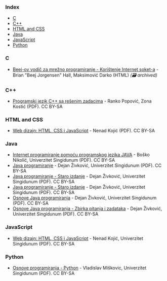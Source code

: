 ### Index

* [C](#c)
* [C++](#cpp)
* [HTML and CSS](#html-and-css)
* [Java](#java)
* [JavaScript](#javascript)
* [Python](#python)


### C

* [Beej-ov vodič za mrežno programiranje - Korištenje Internet soket-a](https://web.archive.org/web/20181008134854/http://users.teol.net:80/~mvlado/sockets/) - Brian "Beej Jorgensen" Hall, Maksimović Darko (HTML) *(:card_file_box: archived)*


### <a id="cpp"></a>C++

* [Programski jezik C++ sa rešenim zadacima](https://singipedia.singidunum.ac.rs/izdanje/40777-programski-jezik-c-sa-resenim-zadacima) -  Ranko Popović, Zona Kostić (PDF). CC BY-SA


### HTML and CSS

* [Web dizajn: HTML, CSS i JavaScript](https://singipedia.singidunum.ac.rs/izdanje/42767-web-dizajn-html-css-i-javascript) - Nenad Kojić (PDF). CC BY-SA


### Java

* [Internet programiranje pomoću programskog jezika JAVA](https://singipedia.singidunum.ac.rs/izdanje/40880-internet-programiranje-pomocu-programskog-jezika-java) - Boško Nikolić, Univerzitet Singidunum (PDF). CC BY-SA
* [Java programiranje](https://singipedia.singidunum.ac.rs/izdanje/43019-java-programiranje) - Dejan Živković, Univerzitet Singidunum (PDF). CC BY-SA 
* [Java programiranje - Staro izdanje](https://singipedia.singidunum.ac.rs/izdanje/40891-java-programiranje-staro-izdanje) - Dejan Živković, Univerzitet Singidunum (PDF). CC BY-SA
* [Java programiranje - Staro izdanje](https://singipedia.singidunum.ac.rs/izdanje/40717-osnove-java-programiranja-staro-izdanje) - Dejan Živković, Univerzitet Singidunum (PDF). CC BY-SA
* [Osnove Java programiranja](https://singipedia.singidunum.ac.rs/izdanje/40716-osnove-java-programiranja) - Dejan Živković, Univerzitet Singidunum (PDF). CC BY-SA
* [Osnove Java programiranja - Zbirka pitanja i zadataka](https://singipedia.singidunum.ac.rs/izdanje/40721-osnove-java-programiranja-zbirka-pitanja-i-zadataka) - Dejan Živković, Univerzitet Singidunum (PDF). CC BY-SA


### JavaScript

* [Web dizajn: HTML, CSS i JavaScript](https://singipedia.singidunum.ac.rs/izdanje/42767-web-dizajn-html-css-i-javascript) - Nenad Kojić, Univerzitet Singidunum (PDF). CC BY-SA


### Python

* [Osnove programiranja - Python](https://singipedia.singidunum.ac.rs/izdanje/42765-osnove-programiranja-python) -  Vladislav Miškovic, Univerzitet Singidunum (PDF). CC BY-SA

